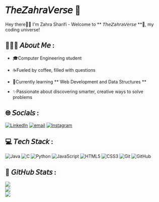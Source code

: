 # 𝘛𝘩𝘦𝘡𝘢𝘩𝘳𝘢𝘝𝘦𝘳𝘴𝘦 🌌
Hey there👋🏼 I'm Zahra Sharifi - Welcome to ** 𝘛𝘩𝘦𝘡𝘢𝘩𝘳𝘢𝘝𝘦𝘳𝘴𝘦 **🔭, my coding universe!

## 👩🏼‍💻 𝘈𝘣𝘰𝘶𝘵 𝘔𝘦 :

- 🎓Computer Engineering student

- ☕Fueled by coffee, filled with questions
   
- 🌱Currently learning ** Web Development and Data Structures **
  
- ✨Passionate about discovering smarter, creative ways to solve problems

## 🌐 𝘚𝘰𝘤𝘪𝘢𝘭𝘴 :
[![LinkedIn](https://img.shields.io/badge/LinkedIn-%230077B5.svg?logo=linkedin&logoColor=white)](https://linkedin.com/in/TheZahraVerse)
[![email](https://img.shields.io/badge/Email-D14836?logo=gmail&logoColor=white)](mailto:zsh8224.hp@gmail.com) 
[![Instagram](https://img.shields.io/badge/Instagram-%23E4405F.svg?logo=Instagram&logoColor=white)](https://instagram.com/TheZahraVerse) 

## 💻 𝘛𝘦𝘤𝘩 𝘚𝘵𝘢𝘤𝘬 :

![Java](https://img.shields.io/badge/java-%23ED8B00.svg?style=for-the-badge&logo=openjdk&logoColor=white) 
![C](https://img.shields.io/badge/c-%2300599C.svg?style=for-the-badge&logo=c&logoColor=white)
![Python](https://img.shields.io/badge/python-3670A0?style=for-the-badge&logo=python&logoColor=ffdd54) 
![JavaScript](https://img.shields.io/badge/javascript-%23323330.svg?style=for-the-badge&logo=javascript&logoColor=%23F7DF1E) 
![HTML5](https://img.shields.io/badge/html5-%23E34F26.svg?style=for-the-badge&logo=html5&logoColor=white) 
![CSS3](https://img.shields.io/badge/css3-%231572B6.svg?style=for-the-badge&logo=css3&logoColor=white) 
![Git](https://img.shields.io/badge/git-%23F05033.svg?style=for-the-badge&logo=git&logoColor=white) 
![GitHub](https://img.shields.io/badge/github-%23121011.svg?style=for-the-badge&logo=github&logoColor=white)


## 🚀 𝘎𝘪𝘵𝘏𝘶𝘣 𝘚𝘵𝘢𝘵𝘴 :
![](https://github-readme-stats.vercel.app/api?username=TheZahraVerse&theme=blue_navy&hide_border=true&include_all_commits=false&count_private=false)<br/>
![](https://nirzak-streak-stats.vercel.app/?user=TheZahraVerse&theme=blue_navy&hide_border=true)<br/>
![](https://github-readme-stats.vercel.app/api/top-langs/?username=TheZahraVerse&theme=blue_navy&hide_border=true&include_all_commits=false&count_private=false&layout=compact)
